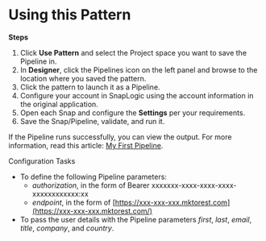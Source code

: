 # Using this Pattern

**Steps**

1. Click **Use Pattern** and select the Project space you want to save the Pipeline in.
2. In **Designer**, click the Pipelines icon on the left panel and browse to the location where you saved the pattern.
3. Click the pattern to launch it as a Pipeline.
4. Configure your account in SnapLogic using the account information in the original application.
5. Open each Snap and configure the **Settings** per your requirements.
6. Save the Snap/Pipeline, validate, and run it.

If the Pipeline runs successfully, you can view the output. For more information, read this article: [My First Pipeline](https://docs-snaplogic.atlassian.net/wiki/spaces/SD/pages/1438412).



Configuration Tasks



* To define the following Pipeline parameters:
  * _authorization_, in the form of Bearer xxxxxxx-xxxx-xxxx-xxxx-xxxxxxxxxxxx:xx
  * _endpoint_, in the form of [https://xxx-xxx-xxx.mktorest.com](https://xxx-xxx-xxx.mktorest.com/)
* To pass the user details with the Pipeline parameters _first_, _last_, _email_, _title_, _company_, and _country_.
